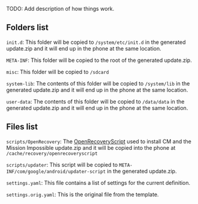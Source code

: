 
TODO: Add description of how things work.

## Folders list

`init.d`:
  This folder will be copied to `/system/etc/init.d` in the generated update.zip
  and it will end up in the phone at the same location.

`META-INF`:
  This folder will be copied to the root of the generated update.zip.

`misc`:
  This folder will be copied to `/sdcard`

`system-lib`:
  The contents of this folder will be copied to `/system/lib` in the generated
  update.zip and it will end up in the phone at the same location.

`user-data`:
  The contents of this folder will be copied to `/data/data` in the generated
  update.zip and it will end up in the phone at the same location.

## Files list

`scripts/OpenRecovery`:
  The [OpenRecoveryScript](http://www.teamw.in/OpenRecoveryScript) used to install CM and the Mission Impossible
  update.zip and it will be copied into the phone at `/cache/recovery/openrecoveryscript`

`scripts/updater`:
  This script will be copied to `META-INF/com/google/android/updater-script` in
  the generated update.zip.

`settings.yaml`:
  This file contains a list of settings for the current definition.

`settings.orig.yaml`:
  This is the original file from the template.
